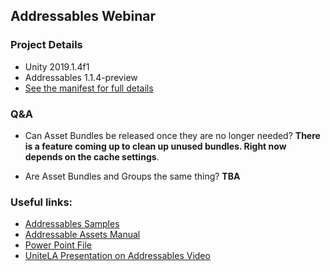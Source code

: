 ## Addressables Webinar

### Project Details
* Unity 2019.1.4f1
* Addressables 1.1.4-preview
* [See the manifest for full details](https://github.com/Unity-Technologies/AddressableAssetsWebinar/blob/master/00_BaseProject/Packages/manifest.json)

### Q&A
* Can Asset Bundles be released once they are no longer needed? 
**There is a feature coming up to clean up unused bundles. Right now depends on the cache settings**.

* Are Asset Bundles and Groups the same thing?
**TBA**

### Useful links:
* [Addressables Samples](https://github.com/Unity-Technologies/Addressables-Sample)
* [Addressable Assets Manual](https://docs.unity3d.com/Packages/com.unity.addressables@0.4/manual/index.html)
* [Power Point File](https://drive.google.com/file/d/18BYrm4mgurjNgvjFYOtWgRfVGG6q5E1p/view?usp=sharing)
* [UniteLA Presentation on Addressables Video](https://www.youtube.com/watch?v=U8-yh5nC1Mg)
